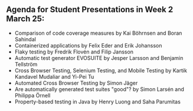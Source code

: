 ## Agenda for Student Presentations in Week 2 March 25:
* Comparison of code coverage measures by Kai Böhrnsen and Boran Sahindal 
* Containerized applications by Felix	Eder and Erik	Johansson
* Flaky testing by Fredrik Flovén and Filip Jansson
* Automatic test generator EVOSUITE by Jesper	Larsson	and Benjamin Tellström
* Cross Browser Testing, Selenium Testing, and Mobile Testing by Kartik Kandavel Mudaliar and Yi-Pei Tu
* Automated Cross Browser Testing by Simon Jäger
* Are automatically generated test suites "good"? by Simon Larsén and Philippa Örnell
* Property-based testing in Java by Henry Luong and Saha Parumitas
